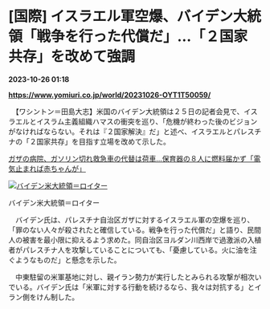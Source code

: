 # [国際] イスラエル軍空爆、バイデン大統領「戦争を行った代償だ」…「２国家共存」を改めて強調

**2023-10-26 01:18**

**https://www.yomiuri.co.jp/world/20231026-OYT1T50059/**

　【ワシントン＝田島大志】米国のバイデン大統領は２５日の記者会見で、イスラエルとイスラム主義組織ハマスの衝突を巡り、「危機が終わった後のビジョンがなければならない。それは『２国家解決』だ」と述べ、イスラエルとパレスチナの「２国家共存」を目指す立場を改めて示した。

[ガザの病院、ガソリン切れ救急車の代替は荷車…保育器の８人に燃料届かず「電気止まれば赤ちゃんが」](https://www.yomiuri.co.jp/world/20231026-OYT1T50015/)

[![バイデン米大統領＝ロイター](https://www.yomiuri.co.jp/media/2023/10/20231026-OYT1I50031-1.jpg)](https://www.yomiuri.co.jp/pluralphoto/20231026-OYT1I50031/)

バイデン米大統領＝ロイター

　バイデン氏は、パレスチナ自治区ガザに対するイスラエル軍の空爆を巡り、「罪のない人々が殺されたと確信している。戦争を行った代償だ」と語り、民間人の被害を最小限に抑えるよう求めた。同自治区ヨルダン川西岸で過激派の入植者がパレスチナ人を攻撃していることについても、「憂慮している。火に油を注ぐようなものだ」と懸念を示した。

　中東駐留の米軍基地に対し、親イラン勢力が実行したとみられる攻撃が相次いでいる。バイデン氏は「米軍に対する行動を続けるなら、我々は対抗する」とイラン側をけん制した。